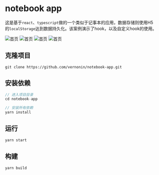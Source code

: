 # notebook app

这是基于`react`、`typescript`做的一个类似于记事本的应用，数据存储则使用H5的`localStorage`达到数据持久化。该案例演示了hook，以及自定义hook的使用。

![首页]("https://github.com/vernonin/notebook-app/blob/main/public/home.png")
![首页]("https://github.com/vernonin/notebook-app/blob/main/public/add.png")
![首页]("https://github.com/vernonin/notebook-app/blob/main/public/show.png")
![首页]("https://github.com/vernonin/notebook-app/blob/main/public/end-product.png")

## 克隆项目
```
git clone https://github.com/vernonin/notebook-app.git
```
## 安装依赖
```js
// 进入项目目录
cd notebook-app

// 安装所有依赖
yarn install
```

## 运行
```js
yarn start
```

## 构建
```js
yarn build
```
